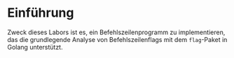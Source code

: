 # Einführung

Zweck dieses Labors ist es, ein Befehlszeilenprogramm zu implementieren, das die grundlegende Analyse von Befehlszeilenflags mit dem `flag`-Paket in Golang unterstützt.
